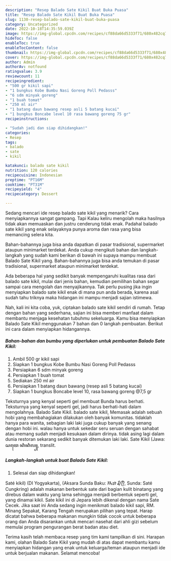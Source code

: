 ```yaml
---
description: "Resep Balado Sate Kikil Buat Buka Puasa"
title: "Resep Balado Sate Kikil Buat Buka Puasa"
slug: 1130-resep-balado-sate-kikil-buat-buka-puasa
category: Uncategorized
date: 2022-10-18T14:35:59.039Z
image: https://img-global.cpcdn.com/recipes/cf88da66d5333f71/680x482cq70/balado-sate-kikil-foto-resep-utama.jpg
hideToc: false
enableToc: true
enableTocContent: false
thumbnail: https://img-global.cpcdn.com/recipes/cf88da66d5333f71/680x482cq70/balado-sate-kikil-foto-resep-utama.jpg
cover: https://img-global.cpcdn.com/recipes/cf88da66d5333f71/680x482cq70/balado-sate-kikil-foto-resep-utama.jpg
author: Admin
authorAv: notfound
ratingvalue: 3.9
reviewcount: 11
recipeingredient:
- "500 gr kikil sapi"
- "1 bungkus Kobe Bumbu Nasi Goreng Poll Pedasss"
- "6 sdm minyak goreng"
- "1 buah tomat"
- "250 ml air"
- "1 batang daun bawang resep asli 5 batang kucai"
- "1 bungkus Boncabe level 10 rasa bawang goreng 75 gr"
recipeinstructions:

- "Sudah jadi dan siap dihidangkan!"
categories:
- Resep
tags:
- balado
- sate
- kikil

katakunci: balado sate kikil 
nutrition: 120 calories
recipecuisine: Indonesian
preptime: "PT16M"
cooktime: "PT31M"
recipeyield: "4"
recipecategory: Dessert

---
```



Sedang mencari ide resep balado sate kikil yang menarik? Cara menyiapkannya sangat gampang. Tapi Kalau keliru mengolah maka hasilnya tidak akan memuaskan dan justru cenderung tidak enak. Padahal balado sate kikil yang enak selayaknya punya aroma dan rasa yang bisa memancing selera kita.


Bahan-bahannya juga bisa anda dapatkan di pasar tradisional, supermarket ataupun minimarket terdekat. Anda cukup mengikuti bahan dan langkah-langkah yang sudah kami berikan di bawah ini supaya mampu membuat Balado Sate Kikil yang. Bahan-bahannya juga bisa anda temukan di pasar tradisional, supermarket ataupun minimarket terdekat.

Ada beberapa hal yang sedikit banyak mempengaruhi kualitas rasa dari balado sate kikil, mulai dari jenis bahan, kemudian pemilihan bahan segar sampai cara mengolah dan menyajikannya. Tak perlu pusing jika ingin menyiapkan balado sate kikil enak di mana pun anda berada, karena asal sudah tahu triknya maka hidangan ini mampu menjadi sajian istimewa.


Nah, kali ini kita coba, yuk, ciptakan balado sate kikil sendiri di rumah. Tetap dengan bahan yang sederhana, sajian ini bisa memberi manfaat dalam membantu menjaga kesehatan tubuhmu sekeluarga. Kamu bisa menyiapkan Balado Sate Kikil menggunakan 7 bahan dan 0 langkah pembuatan. Berikut ini cara dalam menyiapkan hidangannya.

<!--inarticleads1-->

##### Bahan-bahan dan bumbu yang diperlukan untuk pembuatan Balado Sate Kikil:

1. Ambil 500 gr kikil sapi
1. Siapkan 1 bungkus Kobe Bumbu Nasi Goreng Poll Pedasss
1. Persiapkan 6 sdm minyak goreng
1. Persiapkan 1 buah tomat
1. Sediakan 250 ml air
1. Persiapkan 1 batang daun bawang (resep asli 5 batang kucai)
1. Siapkan 1 bungkus Boncabe level 10, rasa bawang goreng @7,5 gr


Teksturnya yang kenyal seperti gel membuat Bunda harus berhati. Teksturnya yang kenyal seperti gel, jadi harus berhati-hati dalam mengolahnya. Balado Sate Kikil. balado sate kikil, Memasak adalah sebuah hobi yang membahagiakan dilakukan oleh banyak komunitas. tidaklah hanya para wanita, sebagian laki laki juga cukup banyak yang senang dengan hobi ini. walau hanya untuk sekedar seru seruan dengan sahabat atau memang sudah menjadi kesukaan dalam dirinya. tidak asing lagi dalam dunia restoran sekarang sedikit banyak ditemukan laki laki. Sate Kikil (Jawa: ꦱꦠꦺ ꦏꦶꦏꦶꦭ꧀, translit. 

<!--inarticleads2-->

##### Langkah-langkah untuk buat Balado Sate Kikil:


1. Selesai dan siap dihidangkan!

Saté kikil) (DI Yogyakarta), (Aksara Sunda Baku: ᮞᮒᮦ ᮎᮥᮀᮊᮢᮤᮀ, Sunda: Saté Cungkring) adalah makanan berbentuk sate dari bagian kulit binatang yang direbus dalam waktu yang lama sehingga menjadi berbentuk seperti gel, yang dinamai kikil. Sate kikil ini di Jepara lebih dikenal dengan nama Sate Cecek. Jika saat ini Anda sedang ingin menikmati balado kikil sapi, RM. Minang Sepakat, Karang Tengah merupakan pilihan yang tepat. Harap dicatat bahwa beberapa makanan mungkin tidak cocok untuk beberapa orang dan Anda disarankan untuk mencari nasehat dari ahli gizi sebelum memulai program pengurangan berat badan atau diet. 

Terima kasih telah membaca resep yang tim kami tampilkan di sini. Harapan kami, olahan Balado Sate Kikil yang mudah di atas dapat membantu kamu menyiapkan hidangan yang enak untuk keluarga/teman ataupun menjadi ide untuk berjualan makanan. Selamat mencoba!

